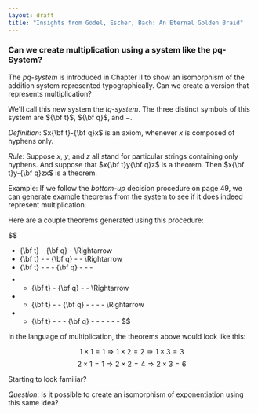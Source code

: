 ```yaml
---
layout: draft
title: "Insights from Gödel, Escher, Bach: An Eternal Golden Braid"
---
```


### Can we create multiplication using a system like the pq-System? ###

The _pq-system_ is introduced in Chapter II to show an isomorphism of the addition system represented typographically. Can we create a version that represents multiplication?

We'll call this new system the _tq-system_. The three distinct symbols of this system are ${\bf t}$, ${\bf q}$, and $-$.

_Definition_: $x{\bf t}-{\bf q}x$ is an axiom, whenever $x$ is composed of hyphens only.

_Rule_: Suppose $x$, $y$, and $z$ all stand for particular strings containing only hyphens. And suppose that $x{\bf t}y{\bf q}z$ is a theorem. Then $x{\bf t}y-{\bf q}zx$ is a theorem.

Example: If we follow the _bottom-up_ decision procedure on page 49, we can generate example theorems from the system to see if it does indeed represent multiplication.

Here are a couple theorems generated using this procedure:

$$
- {\bf t} - {\bf q} -
\Rightarrow
- {\bf t} - - {\bf q} - -
\Rightarrow
- {\bf t} - - - {\bf q} - - -
$$
$$
- - {\bf t} - {\bf q} - -
\Rightarrow
- - {\bf t} - - {\bf q} - - - -
\Rightarrow
- - {\bf t} - - - {\bf q} - - - - - -
$$

In the language of multiplication, the theorems above would look like this:

$$
1 \times 1 = 1
\Rightarrow
1 \times 2 = 2
\Rightarrow
1 \times 3 = 3
$$
$$
2 \times 1 = 1
\Rightarrow
2 \times 2 = 4
\Rightarrow
2 \times 3 = 6
$$

Starting to look familiar?

_Question_: Is it possible to create an isomorphism of exponentiation using this same idea?